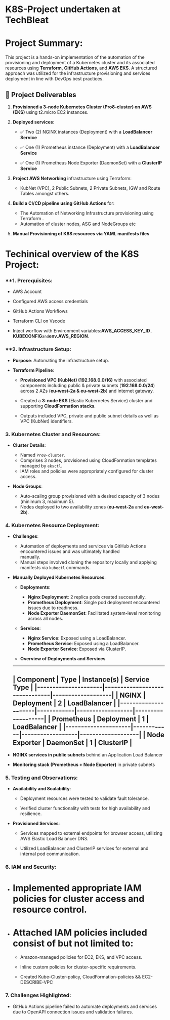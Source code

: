 # K8S-Project undertaken at TechBleat

# Project Summary:

This project is a hands-on implementation of the automation of the provisioning and deployment of a Kubernetes cluster and its associated resources using  **Terraform**, **GitHub Actions**, and **AWS EKS**. A structured approach was utilized for the infrastructure provisioning and services deployment in line with DevOps best practices.


## 📌 Project Deliverables

1. **Provisioned a 3-node Kubernetes Cluster (Pro8-cluster) on AWS (EKS)** using t2.micro EC2 instances.

2. **Deployed services**:

   - ✅ Two (2) NGINX instances (Deployment) with a **LoadBalancer Service**

   - ✅ One (1) Prometheus instance (Deployment) with a **LoadBalancer Service**

   - ✅ One (1) Prometheus Node Exporter (DaemonSet) with a **ClusterIP Service**

3. **Project AWS Networking** infrastructure using Terraform:

   - KubNet (VPC), 2 Public Subnets, 2 Private Subnets, IGW and Route Tables amongst others.

4. **Build a CI/CD pipeline using GitHub Actions** for:
   - The Automation of Networking Infrastructure provisioning using Terraform .
   - Automation of cluster nodes, ASG and NodeGroups etc

5. **Manual Provisioning of K8S resources via YAML manifests files**


# Techinical overview of the **K8S Project**:


### **1. **Prerequisites**:

- AWS Account 

- Configured AWS access credentials

- GitHub Actions Workflows

- Terraform CLI on Vscode

- Inject worflow with Environment variables:**AWS_ACCESS_KEY_ID**`, `**KUBECONFIG**` and `**env.AWS_REGION**.


### **2. **Infrastructure Setup**:

- **Purpose**: Automating the infrastructure setup.

- **Terraform Pipeline**:
  
  - **Provisioned VPC (KubNet) (192.168.0.0/16)** with associated components including public & private 
      subnets (**192.168.0.0/24**) across 2 AZs (**eu-west-2a & eu-west-2b**) and internet gateway.
  
  - Created a **3-node EKS** (Elastic Kubernetes Service) cluster and supporting **CloudFormation stacks**.
  
  - Outputs included VPC, private and public subnet details as well as VPC (KubNet) identifiers.
  
     
   
### **3. Kubernetes Cluster and Resources**:

- **Cluster Details**:
  - Named `Pro8-cluster`.
  - Comprises 3 nodes, provisioned using CloudFormation templates managed by `eksctl`.
  - IAM roles and policies were appropriately configured for cluster access.

- **Node Groups**:
  - Auto-scaling group provisioned with a desired capacity of 3 nodes (minimum 3, maximum 5).
  - Nodes deployed to two availability zones (**eu-west-2a** and **eu-west-2b**).


### **4. Kubernetes Resource Deployment**:

- **Challenges**:
  - Automation of deployments and services via GitHub Actions encountered issues and was ultimately handled  
    manually.
  - Manual steps involved cloning the repository locally and applying manifests via `kubectl` commands.
  
- **Manually Deployed Kubernetes Resources**:
  
  - **Deployments**:
    
    - **Nginx Deployment**: 2 replica pods created successfully.
    - **Prometheus Deployment**: Single pod deployment encountered issues due to readiness.
    - **Node Exporter DaemonSet**: Facilitated system-level monitoring across all nodes.

  - **Services**:
    
    - **Nginx Service**: Exposed using a LoadBalancer.
    - **Prometheus Service**: Exposed using a LoadBalancer.
    - **Node Exporter Service**: Exposed via ClusterIP.

  - **Overview of Deployments and Services**
  ---------------------------------------------------------------------------
  | **Component**       | **Type**   | **Instance(s)**  |  **Service Type** |
  |---------------------|-------------------------------|-------------------|
  | NGINX               | Deployment |        2         |  LoadBalancer     |
  |---------------------|------------|------------------|-------------------|
  | Prometheus          | Deployment |        1         |  LoadBalancer     |
  |---------------------|------------|------------------|-------------------|
  | Node Exporter       | DaemonSet  |        1         |  ClusterIP        |
  ---------------------------------------------------------------------------

- **NGINX services in public subnets** behind an Application Load Balancer

- **Monitoring stack (Prometheus + Node Exporter)** in private subnets

### **5. Testing and Observations**:

- **Availability and Scalability**: 

  - Deployment resources were tested to validate fault tolerance.
  
  - Verified cluster functionality with tests for high availability and resilience.

- **Provisioned Services**:

  - Services mapped to external endpoints for browser access, utilizing AWS Elastic Load Balancer DNS.

  - Utilized LoadBalancer and ClusterIP services for external and internal pod communication.

   
### **6. IAM and Security**:

 - # Implemented appropriate IAM policies for cluster access and resource control.

 - # Attached IAM policies included consist of but not limited to:

    - Amazon-managed policies for EC2, EKS, and VPC access.

    - Inline custom policies for cluster-specific requirements.

    - Created Kube-Cluster-policy, CloudFormation-policies && EC2-DESCRIBE-VPC 


### **7. Challenges Highlighted**:
    
-  GitHub Actions pipeline failed to automate deployments and services due to OpenAPI connection issues and 
   validation failures.


